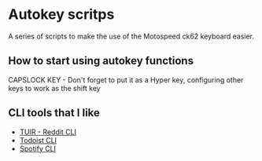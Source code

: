 # Autokey scritps

A series of scripts to make the use of the Motospeed ck62 keyboard easier.

## How to start using autokey functions

CAPSLOCK KEY - Don't forget to put it as a Hyper key, configuring other keys to work as the shift key

## CLI tools that I like

- [TUIR - Reddit CLI](https://gitlab.com/ajak/tuir#usage)
- [Todoist CLI](https://github.com/sachaos/todoist)
- [Spotify CLI](https://github.com/Rigellute/spotify-tui)
